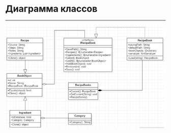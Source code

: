 # Диаграмма классов
---

![Диаграмма классов](https://github.com/Belevic/Recipe_Book/blob/master/Documentation/Mockups/Main2.png) 
